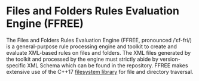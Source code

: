 # Files and Folders Rules Evaluation Engine (FFREE)

The Files and Folders Rules Evaluation Engine (FFREE, pronounced /ˈɛf-fri/) is a general-purpose rule processing engine and toolkit to create and evaluate XML-based rules on files and folders.
The XML files generated by the toolkit and processed by the engine must strictly abide by version-specific XML Schema which can be found in the repository.
FFREE makes extensive use of the C++17 [filesystem library](https://en.cppreference.com/w/cpp/filesystem) for file and directory traversal.
